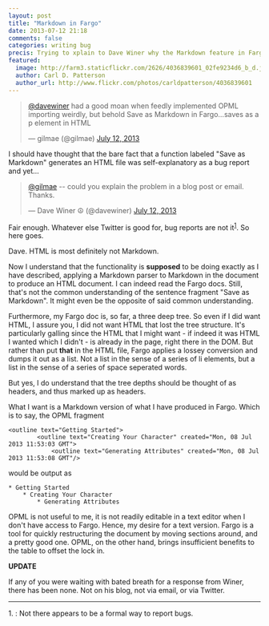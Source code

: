 ```yaml
---
layout: post
title: "Markdown in Fargo"
date: 2013-07-12 21:18
comments: false
categories: writing bug
precis: Trying to xplain to Dave Winer why the Markdown feature in Fargo is poorly named
featured:
  image: http://farm3.staticflickr.com/2626/4036839601_02fe9234d6_b_d.jpg
  author: Carl D. Patterson
  author_url: http://www.flickr.com/photos/carldpatterson/4036839601
---
```

<blockquote class="twitter-tweet"><p><a href="https://twitter.com/davewiner">@davewiner</a> had a good moan when feedly implemented OPML importing weirdly, but behold Save as Markdown in Fargo…saves as a p element in HTML</p>&mdash; gilmae (@gilmae) <a href="https://twitter.com/gilmae/statuses/355643035775807488">July 12, 2013</a></blockquote>
<script async src="//platform.twitter.com/widgets.js" charset="utf-8"></script>

I should have thought that the bare fact that a function labeled "Save as Markdown" generates an HTML file was self-explanatory as a bug report and yet...

<blockquote class="twitter-tweet"><p><a href="https://twitter.com/gilmae">@gilmae</a> -- could you explain the problem in a blog post or email. Thanks.</p>&mdash; Dave Winer ☮ (@davewiner) <a href="https://twitter.com/davewiner/statuses/355643658441199616">July 12, 2013</a></blockquote>
<script async src="//platform.twitter.com/widgets.js" charset="utf-8"></script>

Fair enough. Whatever else Twitter is good for, bug reports are not it<sup><a name="fni1" href="#fn1">1</a></sup>. So here goes.

Dave. HTML is most definitely not Markdown.

Now I understand that the functionality is **supposed** to be doing exactly as I have described, applying a Markdown parser to Markdown in the document to produce an HTML document. I can indeed read the Fargo docs. Still, that's not the common understanding of the sentence fragment "Save as Markdown". It might even be the opposite of said common understanding.

Furthermore, my Fargo doc is, so far, a three deep tree. So even if I did want HTML, I assure you, I did not want HTML that lost the tree structure. It's particularly galling since the HTML that I might want - if indeed it was HTML I wanted which I didn't - is already in the page, right there in the DOM. But rather than put **that** in the HTML file, Fargo applies a lossey conversion and dumps it out as a list. Not a list in the sense of a series of li elements, but a list in the sense of a series of space seperated words.

But yes, I do understand that the tree depths should be thought of as headers, and thus marked up as headers.

What I want is a Markdown version of what I have produced in Fargo. Which is to say, the OPML fragment

    <outline text="Getting Started">
            <outline text="Creating Your Character" created="Mon, 08 Jul 2013 11:53:03 GMT">
                <outline text="Generating Attributes" created="Mon, 08 Jul 2013 11:53:08 GMT"/>

would be output as

    * Getting Started
        * Creating Your Character
            * Generating Attributes

 OPML is not useful to me, it is not readily editable in a text editor when I don't have access to Fargo. Hence, my desire for a text version. Fargo is a tool for quickly restructuring the document by moving sections around, and a pretty good one. OPML, on the other hand, brings insufficient benefits to the table to offset the lock in.

 **UPDATE**

 If any of you were waiting with bated breath for a response from Winer, there has been none. Not on his blog, not via email, or via Twitter.



<hr />
<a name="fn1">1. </a>: Not there appears to be a formal way to report bugs.
